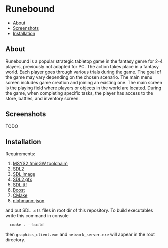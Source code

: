 # Runebound

* [About](#About)
* [Screenshots](#Screenshots)
* [Installation](#Installation)

## About
Runebound is a popular strategic tabletop game in the fantasy genre for 2-4 players, previously not adapted for PC. The action takes place in a fantasy world. Each player goes through various trials during the game. The goal of the game may vary depending on the chosen scenario. The main menu screen includes game creation and joining an existing one. The main screen is the playing field where players or objects in the world are located. During the game, when completing specific tasks, the player has access to the store, battles, and inventory screen.

## Screenshots
TODO

## Installation
Requirements:
1. [MSYS2 (minGW toolchain)](https://www.msys2.org/)
2. [SDL2](https://github.com/libsdl-org/SDL/releases/tag/release-2.26.4)
3. [SDL image](https://github.com/libsdl-org/SDL_image/releases)
4. [SDL2 gfx](https://sourceforge.net/projects/sdl2gfx/)
5. [SDL ttf](https://github.com/libsdl-org/SDL_ttf/releases/tag/release-2.20.2)
6. [Boost](https://packages.msys2.org/package/mingw-w64-x86_64-boost)
7. [CMake](https://cmake.org/download/)
8. [nlohmann::json](https://github.com/nlohmann/json)
   
and put SDL `.dll` files in root dir of this repository.
To build executables write this command in console
```powershell
  cmake . --build
```
then `graphics_client.exe` and `network_server.exe` will appear in the root directory. 
